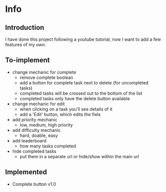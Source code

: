 # Info

## Introduction

I have done this project following a youtube tutorial, now I want to add a few features of my own.

## To-implement

- change mechanic for complete
   - remove complete boolean
   - add a button for complete task next to delete (for uncompleted tasks)
   - completed tasks will be crossed out to the bottom of the list
   - completed tasks only have the delete button available
- change mechanic for edit
   - when clicking on a task you'll see details of it
   - add a 'Edit' button, which edits the fiels
- add priority mechanic
   - low, medium, high priority
- add difficulty mechanic
   - hard, doable, easy
- add leaderboard
   - how many tasks completed
- hide completed tasks
   - put them in a separate url or hide/show within the main url

## Implemented

- Complete button v1.0
